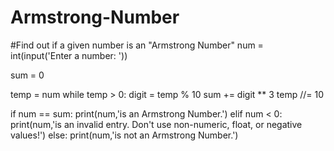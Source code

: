# Armstrong-Number
#Find out if a given number is an "Armstrong Number"
num = int(input('Enter a number:  '))

sum = 0

temp = num
while temp > 0:
  digit = temp % 10
  sum += digit ** 3
  temp //= 10
  

if num == sum:
  print(num,'is an Armstrong Number.')
elif num < 0:
  print(num,'is an invalid entry. Don\'t use non-numeric, float, or negative values!')
else:
  print(num,'is not an Armstrong Number.')
